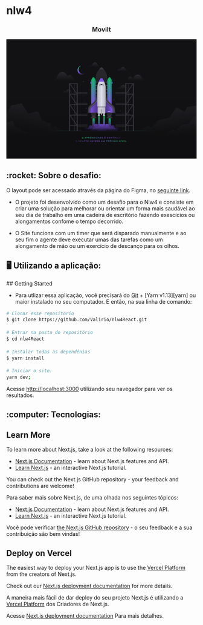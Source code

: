 # nlw4

<h3 align="center">
  MoviIt
</h3>

<p align="center">
  <img src="https://github.com/Valirio/nlw4React/blob/main/src/wallpaper/Wallpaper%20-%201440x900.png" />
</p>

<div>
  <h2> :rocket: Sobre o desafio: </h2>
  
O layout pode ser acessado através da página do Figma, no [seguinte link](https://www.figma.com/file/57cetIcDXOl58VklFROKds/Move.it-1.0-(Copy)?node-id=160%3A2761).
  
  - O projeto foi desenvolvido como um desafio para o Nlw4 e consiste em criar uma solução para 
melhorar ou orientar um forma mais saudável ao seu dia de trabalho em uma cadeira de escritório fazendo exescícios ou alongamentos confome o tempo decorrido.
 
 - O Site funciona com um timer que será disparado manualmente e ao seu fim o agente deve executar umas das tarefas como um alongamento de mão ou um exercício de  descanço para os olhos.
  
</div>

<div>
  <h2> 🖥 Utilizando a aplicação: </h2>
  ## Getting Started

  - Para utlizar essa aplicação, você precisará do [Git](https://git-scm.com) + [Yarn v1.13][yarn] ou maior instalado no seu computador. E então, na sua linha de comando:
  ```bash
# Clonar esse repositório
$ git clone https://github.com/Valirio/nlw4React.git

# Entrar na pasta do repositório
$ cd nlw4React

# Instalar todas as dependênias
$ yarn install

# Iniciar o site:
yarn dev;

```

Acesse [http://localhost:3000](http://localhost:3000) utilizando seu navegador para ver os resultados.
</div>

<div>
  <h2> :computer: Tecnologias: </h2>
   <p></p>
</div>

## Learn More

To learn more about Next.js, take a look at the following resources:

- [Next.js Documentation](https://nextjs.org/docs) - learn about Next.js features and API.
- [Learn Next.js](https://nextjs.org/learn) - an interactive Next.js tutorial.

You can check out the Next.js GitHub repository - your feedback and contributions are welcome!

Para saber mais sobre Next.js, de uma olhada nos seguintes tópicos:

- [Next.js Documentation](https://nextjs.org/docs) - learn about Next.js features and API.
- [Learn Next.js](https://nextjs.org/learn) - an interactive Next.js tutorial.

Você pode verificar [the Next.js GitHub repository](https://github.com/vercel/next.js/) - o seu feedback e a sua contribuição são bem vindas!


## Deploy on Vercel

The easiest way to deploy your Next.js app is to use the [Vercel Platform](https://vercel.com/new?utm_medium=default-template&filter=next.js&utm_source=create-next-app&utm_campaign=create-next-app-readme) from the creators of Next.js.

Check out our [Next.js deployment documentation](https://nextjs.org/docs/deployment) for more details.


A maneira mais fácil de dar deploy do seu projeto Next.js é utilizando a [Vercel Platform](https://vercel.com/new?utm_medium=default-template&filter=next.js&utm_source=create-next-app&utm_campaign=create-next-app-readme) dos Criadores de Next.js.

Acesse [Next.js deployment documentation](https://nextjs.org/docs/deployment) Para mais detalhes.
